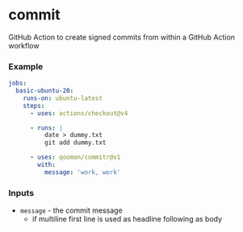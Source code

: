 # commit
GitHub Action to create signed commits from within a GitHub Action workflow 

### Example
```yaml
jobs:
  basic-ubuntu-20:
    runs-on: ubuntu-latest
    steps:
      - uses: actions/checkout@v4

      - runs: |
          date > dummy.txt
          git add dummy.txt

      - uses: qoomon/commitr@v1
        with:
          message: 'work, work'
```

### Inputs

- `message` - the commit message
  - if multiline first line is used as headline following as body
